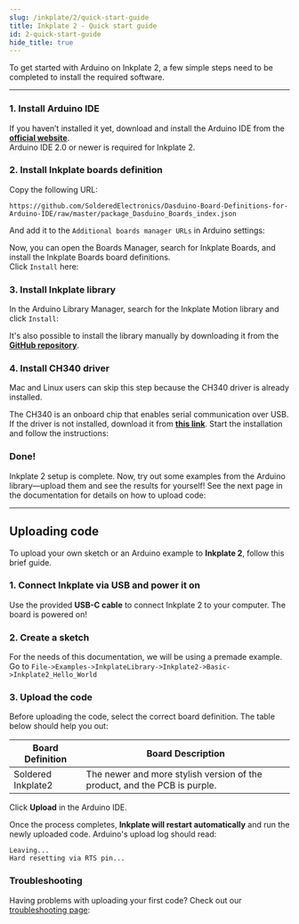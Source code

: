 ```yaml
---  
slug: /inkplate/2/quick-start-guide  
title: Inkplate 2 - Quick start guide  
id: 2-quick-start-guide  
hide_title: true  
---
```


<SectionTitle title="Quick start guide" backgroundImage="/img/arduino_bg.jpg" />

To get started with Arduino on Inkplate 2, a few simple steps need to be completed to install the required software.

---

### 1. Install Arduino IDE

If you haven’t installed it yet, download and install the Arduino IDE from the **[official website](https://www.arduino.cc/en/software)**.  
<WarningBox>Arduino IDE 2.0 or newer is required for Inkplate 2.</WarningBox>

<CenteredImage src="/img/inkplate_2/arduino_ide.png" alt="Install Arduino IDE" caption="Arduino IDE 2.0" width="600px" />

### 2. Install Inkplate boards definition

Copy the following URL:

```
https://github.com/SolderedElectronics/Dasduino-Board-Definitions-for-Arduino-IDE/raw/master/package_Dasduino_Boards_index.json
```

And add it to the `Additional boards manager URLs` in Arduino settings:

<CenteredImage src="/img/inkplate_2/add_board_def.png" alt="Add Inkplate to Arduino boards Manager" caption="Adding the Inkplate boards link to Arduino IDE" width="600px" />

Now, you can open the Boards Manager, search for Inkplate Boards, and install the Inkplate Boards board definitions.  
Click `Install` here:  
<CenteredImage src="/img/inkplate_2/install_board.png" alt="Install Inkplate boards" caption="Adding Inkplate boards to Arduino IDE" width="400px" />

### 3. Install Inkplate library

In the Arduino Library Manager, search for the Inkplate Motion library and click `Install`:  
<CenteredImage src="/img/inkplate_2/install_lib.png" alt="Install Inkplate library" caption="Installing Inkplate library" width="400px" />

<InfoBox>It's also possible to install the library manually by downloading it from the [**GitHub repository**](https://github.com/SolderedElectronics/Inkplate-Arduino-library).</InfoBox>

### 4. Install CH340 driver

<InfoBox>Mac and Linux users can skip this step because the CH340 driver is already installed.</InfoBox>

The CH340 is an onboard chip that enables serial communication over USB. If the driver is not installed, download it from **[this link](https://soldered.com/productdata/2023/02/CH34x_Install_Windows_v3_4.zip)**. Start the installation and follow the instructions:  
<CenteredImage src="/img/inkplate_2/ch340.png" alt="Install CH340 Driver" caption="Installing the CH340 Driver on Windows" width="350px" />

### Done!

Inkplate 2 setup is complete. Now, try out some examples from the Arduino library—upload them and see the results for yourself! See the next page in the documentation for details on how to upload code:

---

## Uploading code
To upload your own sketch or an Arduino example to **Inkplate 2**, follow this brief guide.



### 1. Connect Inkplate via USB and power it on

Use the provided **USB-C cable** to connect Inkplate 2 to your computer. The board is powered on!

<CenteredImage src="/img/inkplate_2/inkplate2usbc.png" alt="Inkplate 2 onboard USB-C connector" caption="Inkplate 2 onboard USB-C connector" width="500px" />


### 2. Create a sketch

For the needs of this documentation, we will be using a premade example. Go to `File->Examples->InkplateLibrary->Inkplate2->Basic->Inkplate2_Hello_World`

<CenteredImage src="/img/inkplate_2/arduino_sketch.png" alt="Selecting a basic example for Inkplate 2" caption="Selecting a basic example for Inkplate 2" width="700px" />

### 3. Upload the code

Before uploading the code, select the correct board definition. The table below should help you out:

| Board Definition               | Board Description                                                                                          |
| ------------------------------ | ---------------------------------------------------------------------------------------------------------- |
| Soldered Inkplate2            | The newer and more stylish version of the product, and the PCB is purple.                                  |

Click **Upload** in the Arduino IDE.

Once the process completes, **Inkplate will restart automatically** and run the newly uploaded code. Arduino's upload log should read:
```
Leaving...
Hard resetting via RTS pin...
```

### Troubleshooting

Having problems with uploading your first code? Check out our [troubleshooting page](/documentation/inkplate/2/faq-troubleshooting/):






